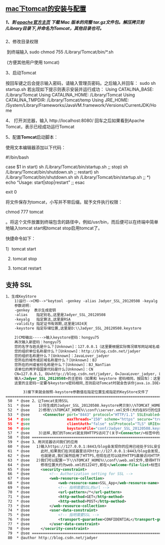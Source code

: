 ## [mac下tomcat的安装与配置](https://www.cnblogs.com/freeyiyi1993/p/3436368.html)

##### 1、到 [apache官方主页](http://tomcat.apache.org/) 下载 Mac 版本的完整 tar.gz文件包。解压拷贝到 /Library目录下,并命名为Tomcat，其他目录也可。

2、修改目录权限 

​	到终端输入 sudo chmod 755 /Library/Tomcat/bin/*.sh 

​	(方便其他用户使用 tomcat)

3、启动Tomcat

按回车键之后会提示输入密码，请输入管理员密码。之后输入并回车： 
sudo sh startup.sh 
若出现如下提示则表示安装并运行成功： 
Using CATALINA_BASE: /Library/Tomcat 
Using CATALINA_HOME: /Library/Tomcat 
Using CATALINA_TMPDIR: /Library/Tomcat/temp 
Using JRE_HOME: /System/Library/Frameworks/JavaVM.framework/Versions/CurrentJDK/Home 

4、 打开浏览器，输入 http://localhost:8080/ 
回车之后如果看到Apache Tomcat，表示已经成功运行Tomcat 

5、配置**Tomcat**启动脚本：

使用文本编辑器添加以下代码：

\#!/bin/bash

case $1 in
start)
sh /Library/Tomcat/bin/startup.sh
;;
stop)
sh /Library/Tomcat/bin/shutdown.sh
;;
restart)
sh /Library/Tomcat/bin/shutdown.sh
sh /Library/Tomcat/bin/startup.sh
;;
*)
echo “Usage: start|stop|restart”
;;
esac

exit 0

将文件保存为tomcat，小写并不带后缀。赋予文件执行权限：

chmod 777 tomcat

。将这个文件放置到终端包含的路径中，例如/usr/bin，而后便可以在终端中简单地输入tomcat start和tomcat stop启用tomcat了。

快捷命令如下：

1）tomcat start 

2)  tomcat stop

3)  tomcat restart 





## 支持 SSL

```xml
1、生成KeyStore
	1)运行-->CMD-->"keytool -genkey -alias Jadyer_SSL_20120508 -keyalg RSA -validity 1024 -keystore D:\Jadyer_SSL_20120508.keystore"
	参数说明:
	-genkey  表示生成密钥
	-alias    指定别名,这里是Jadyer_SSL_20120508
	-keyalg   指定算法,这里是RSA
	-validity 指定证书有效期,这里是1024天
	-keystore 指定存储位置,这里是D:\\Jadyer_SSL_20120508.keystore
	
	2)CMD输出----->输入keystore密码：hongyu75
 	再次输入新密码：hongyu75
	您的名字与姓氏是什么？[Unknown]：127.0.0.1（这里要根据实际情况填写网站域名或者IP,否则会出现证书上的名称无效）
	您的组织单位名称是什么？[Unknown]：http://blog.csdn.net/jadyer
 	您的组织名称是什么？[Unknown]：JavaLover_jadyer
	您所在的城市或区域名称是什么？[Unknown]：BJ
	您所在的州或省份名称是什么？[Unknown]：BJ_NanTian
 	该单位的两字母国家代码是什么[Unknown]：CN
 	CN=127.0.0.1, OU=http://blog.csdn.net/jadyer, O=JavaLover_jadyer, L=BJ, ST=BJ_NanTian, C=CN 正确吗？[否]：Y
	输入<Jadyer_SSL_20120508>的主密码（如果和 keystore 密码相同，按回车）：这里按回车键
	这里的主密码一定要与keystore密码相同,否则启动Tomcat时就会告诉你java.io.IOException: Cannot recover key）

        3)接下来就会按照-keystore参数值在指定位置生成指定的KeyStore文件了
===================================================================================================================================
 50  * @see 2、让Tomcat支持SSL
 51  * @see    1)将生成的Jadyer_SSL_20120508.keystore拷贝到\\%TOMCAT_HOME%\\conf\\目录中(其它目录也可以)
 52  * @see    2)修改\\%TOMCAT_HOME%\\conf\\server.xml文件(大约在85行的位置),新增内容如下
 53  * @see      <Connector port="8443" protocol="HTTP/1.1" SSLEnabled="true"
 54  * @see                 maxThreads="150" scheme="https" secure="true"
 55  * @see                 clientAuth="false" sslProtocol="TLS" URIEncoding="UTF-8"
 56  * @see                 keystoreFile="conf/Jadyer_SSL_20120508.keystore" keystorePass="hongyu75"/>
 57  * @see    3)这样,我们的Tomcat就支持HTTPS访问了(关于<Connector/>标签中的属性说明,参拜Google大神)
 58  * @see ===================================================================================================================================
 59  * @see 3、用浏览器访问我们的应用
 60  * @see   1)输入https://127.0.0.1:8443/blog会发现你的应用已经处于SSL安全通道中了
 61  * @see     此时,如果我们在浏览器里访问http://127.0.0.1:8443/blog会发现,竟然能访问
 62  * @see     也就是说,我们虽然启用了HTTPS,但现在还可以绕开HTTPS直接访问HTTP还能,这样HTTPS也就起不到作用了
 63  * @see   2)我们可以配置一下\\%TOMCAT_HOME%\\conf\\web.xml文件,使得HTTP的访问能够重定向到HTTPS的连接
 64  * @see     修改位置大约为web.xml的1224行,即在</welcome-file-list>标签后面加入下面的内容,即可
 65  * @see     <security-constraint>
 66  * @see         <!-- Authorization setting for SSL -->
 67  * @see         <web-resource-collection>
 68  * @see             <web-resource-name>SSL_App</web-resource-name>
 69  * @see             <!-- 指明需要SSL的url -->
 70  * @see             <url-pattern>/*</url-pattern>
 71  * @see             <http-method>GET</http-method>
 72  * @see             <http-method>POST</http-method>
 73  * @see         </web-resource-collection>
 74  * @see         <user-data-constraint>
 75  * @see             <!-- 指明需要SSL -->
 76  * @see             <transport-guarantee>CONFIDENTIAL</transport-guarantee>
 77  * @see         </user-data-constraint>
 78  * @see     </security-constraint>
 79  * @see ===================================================================================================================================
 80  * @author http://blog.csdn.net/jadyer
```